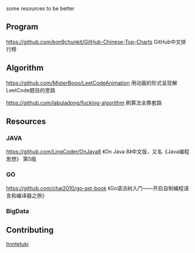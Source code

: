 some resources to be better

## Program
https://github.com/kon9chunkit/GitHub-Chinese-Top-Charts  GitHub中文排行榜

## Algorithm
https://github.com/MisterBooo/LeetCodeAnimation  	用动画的形式呈现解LeetCode题目的思路

https://github.com/labuladong/fucking-algorithm 	刷算法全靠套路

## Resources
### JAVA
https://github.com/LingCoder/OnJava8  《On Java 8》中文版，又名《Java编程思想》 第5版

### GO
https://github.com/chai2010/go-ast-book   《Go语法树入门——开启自制编程语言和编译器之旅》

### BigData


## Contributing
[tinntetuki](https://github.com/tinntetuki/tinntetuki.github.io)